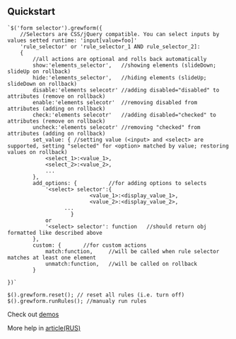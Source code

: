 Quickstart
----------
	`$('form selector').grewform({
		//Selectors are CSS/jQuery compatible. You can select inputs by values setted runtime: 'input[value=foo]'
		'rule_selector' or 'rule_selector_1 AND rule_selector_2]:
		{		
			//all actions are optional and rolls back automatically
			show:'elements_selector',	//showing elements (slideDown; slideUp on rollback)
			hide:'elements_selector',	//hiding elements (slideUp; slideDown on rollback)
			disable:'elements selecotr'	//adding disabled="disabled" to attributes (remove on rollback)
			enable:'elements selecotr'	//removing disabled from attributes (adding on rollback)
			check:'elements selecotr'	//adding disabled="checked" to attributes (remove on rollback)
			uncheck:'elements selecotr'	//removing "checked" from attributes (adding on rollback)
			set_value: { //setting value (<input> and <select> are supported, setting "selected" for <option> matched by value; restoring values on rollback)
                <select_1>:<value_1>,
                <select_2>:<value_2>,
                ...
            },
			add_options: { 			//for adding options to selects
				'<select> selector':{
		                      <value_1>:<display_value_1>,
		                      <value_2>:<display_value_2>,
				      ...
		              	}
				or
				'<select> selector': function	//should return obj formatted like described above
			},
			custom: {		//for custom actions
				match:function,		//will be called when rule selector matches at least one element
				unmatch:function,	//will be called on rollback
			}

	})`

	$().grewform.reset(); // reset all rules (i.e. turn off)
	$().grewform.runRules(); //manualy run rules

Check out [demos](http://h1d.github.com/jquery-grewform/)

More help in [article(RUS)](http://habrahabr.ru/blogs/jquery/123940/)
